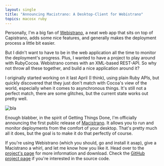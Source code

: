 ```yaml
---
layout: single
title: "Announcing Macistrano: A Desktop-Client for Webistrano"
topics: macosx ruby
---
```

Personally, I'm a big fan of [Webistrano](http://labs.peritor.com/webistrano), a neat web app that sits on top of Capistrano, adds some nice features, and generally makes the deployment process a little bit easier.

But I didn't want to have to be in the web application all the time to monitor the deployment's progress. Plus, I wanted to have a project to play around with RubyCocoa. Webistrano comes with an XML-based REST-API. So why not throw all these together, and build a nice application around it?

I originally started working on it last April (I think), using plain Ruby APIs, but quickly discovered that they just don't match with Cocoa's view of the world, especially when it comes to asynchronous things. It's still not a perfect match, there are some glitches, but the current state works out pretty well.

![bla](http://img.skitch.com/20090122-fwre7cnre6gccfi4feu6mca9r.jpg)

Enough blabber, in the spirit of Getting Things Done, I'm officially announcing the first public release of [Macistrano](http://mattmatt.github.com/macistrano/). It allows you to run and monitor deployments from the comfort of your desktop. That's pretty much all it does, but the goal is to make it do that perfectly of course.

If you're using Webistrano (which you should, go and install it asap), give a Macistrano a whirl, and let me know how you like it. Head over to the [project's page](http://mattmatt.github.com/macistrano) for more information and download. Check the [GitHub project page](https://github.com/mattmatt/macistrano/tree/master) if you're interested in the source code.